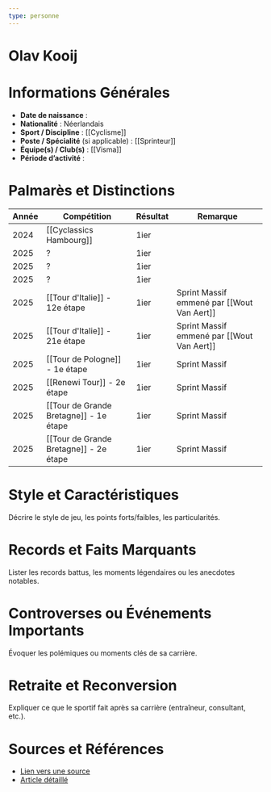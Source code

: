 ```yaml
---
type: personne
---
```

# Olav Kooij

# Informations Générales
- **Date de naissance** :  
- **Nationalité** :  Néerlandais
- **Sport / Discipline** : [[Cyclisme]]
- **Poste / Spécialité** (si applicable) :  [[Sprinteur]]
- **Équipe(s) / Club(s)** :  [[Visma]]
- **Période d’activité** :  

# Palmarès et Distinctions
| Année | Compétition                            | Résultat | Remarque                                   |
| ----- | -------------------------------------- | -------- | ------------------------------------------ |
| 2024  | [[Cyclassics Hambourg]]                | 1ier     |                                            |
| 2025  | ?                                      | 1ier     |                                            |
| 2025  | ?                                      | 1ier     |                                            |
| 2025  | ?                                      | 1ier     |                                            |
| 2025  | [[Tour d'Italie]] - 12e étape          | 1ier     | Sprint Massif emmené par [[Wout Van Aert]] |
| 2025  | [[Tour d'Italie]] - 21e étape          | 1ier     | Sprint Massif emmené par [[Wout Van Aert]] |
| 2025  | [[Tour de Pologne]] - 1e étape         | 1ier     | Sprint Massif                              |
| 2025  | [[Renewi Tour]] - 2e étape             | 1ier     | Sprint Massif                              |
| 2025  | [[Tour de Grande Bretagne]] - 1e étape | 1ier     | Sprint Massif                              |
| 2025  | [[Tour de Grande Bretagne]] - 2e étape | 1ier     | Sprint Massif                              |

# Style et Caractéristiques
Décrire le style de jeu, les points forts/faibles, les particularités.

# Records et Faits Marquants
Lister les records battus, les moments légendaires ou les anecdotes notables.

# Controverses ou Événements Importants
Évoquer les polémiques ou moments clés de sa carrière.

# Retraite et Reconversion
Expliquer ce que le sportif fait après sa carrière (entraîneur, consultant, etc.).

# Sources et Références
- [Lien vers une source](#)
- [Article détaillé](#)
